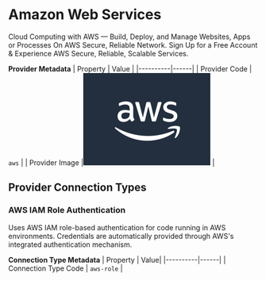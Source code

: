 # Amazon Web Services
Cloud Computing with AWS — Build, Deploy, and Manage Websites, Apps or Processes On AWS Secure, Reliable Network. Sign Up for a Free Account & Experience AWS Secure, Reliable, Scalable Services.

**Provider Metadata**
| Property | Value |
|----------|------|
| Provider Code | `aws` |
| Provider Image |![Amazon Web Services Provider Small Image](./images/aws_small.png) |

## Provider Connection Types

<a name="aws-role"></a>
### AWS IAM Role Authentication
Uses AWS IAM role-based authentication for code running in AWS environments. Credentials are automatically provided through AWS's integrated authentication mechanism.

**Connection Type Metadata**
| Property | Value|
|----------|------|
| Connection Type Code | `aws-role` |



